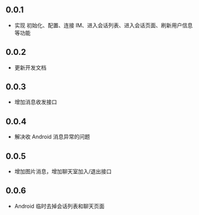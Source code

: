 ## 0.0.1

* 实现 初始化、配置、连接 IM、进入会话列表、进入会话页面、刷新用户信息等功能

## 0.0.2

* 更新开发文档

## 0.0.3

* 增加消息收发接口

## 0.0.4

* 解决收 Android 消息异常的问题

## 0.0.5

* 增加图片消息，增加聊天室加入/退出接口

## 0.0.6

* Android 临时去掉会话列表和聊天页面